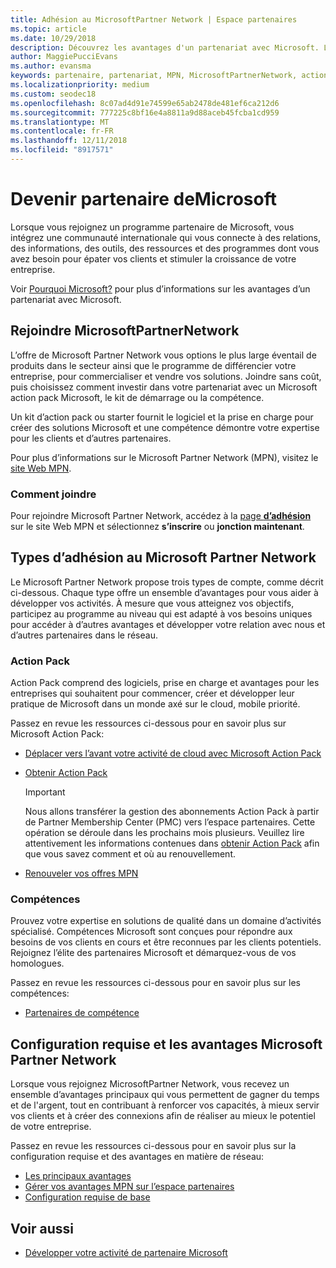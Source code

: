 ```yaml
---
title: Adhésion au MicrosoftPartner Network | Espace partenaires
ms.topic: article
ms.date: 10/29/2018
description: Découvrez les avantages d'un partenariat avec Microsoft. L’offre de Microsoft Partner Network vous options le plus large éventail de produits dans le secteur ainsi que le programme de différencier votre entreprise, pour commercialiser et vendre vos solutions.
author: MaggiePucciEvans
ms.author: evansma
keywords: partenaire, partenariat, MPN, MicrosoftPartnerNetwork, action pack, MAPS, abonnement action pack, avantages, avantages MPN, adhésion, argent, or, compétences
ms.localizationpriority: medium
ms.custom: seodec18
ms.openlocfilehash: 8c07ad4d91e74599e65ab2478de481ef6ca212d6
ms.sourcegitcommit: 777225c8bf16e4a8811a9d88aceb45fcba1cd959
ms.translationtype: MT
ms.contentlocale: fr-FR
ms.lasthandoff: 12/11/2018
ms.locfileid: "8917571"
---
```

# <a name="partner-with-microsoft"></a>Devenir partenaire deMicrosoft

Lorsque vous rejoignez un programme partenaire de Microsoft, vous intégrez une communauté internationale qui vous connecte à des relations, des informations, des outils, des ressources et des programmes dont vous avez besoin pour épater vos clients et stimuler la croissance de votre entreprise.

Voir [Pourquoi Microsoft?](https://partner.microsoft.com/business-opportunities/why-microsoft) pour plus d’informations sur les avantages d’un partenariat avec Microsoft. 

## <a name="join-the-microsoft-partner-network"></a>Rejoindre MicrosoftPartnerNetwork

<!-- 12/5/18 The content below was copied and pasted directly from the Membership page of the MPN site (https://partner.microsoft.com/en-us/membership)-->

L’offre de Microsoft Partner Network vous options le plus large éventail de produits dans le secteur ainsi que le programme de différencier votre entreprise, pour commercialiser et vendre vos solutions. Joindre sans coût, puis choisissez comment investir dans votre partenariat avec un Microsoft action pack Microsoft, le kit de démarrage ou la compétence.

Un kit d’action pack ou starter fournit le logiciel et la prise en charge pour créer des solutions Microsoft et une compétence démontre votre expertise pour les clients et d’autres partenaires.

Pour plus d’informations sur le Microsoft Partner Network (MPN), visitez le [site Web MPN](https://partner.microsoft.com/commercial).

### <a name="how-to-join"></a>Comment joindre

Pour rejoindre Microsoft Partner Network, accédez à la [page **d’adhésion** ](https://partner.microsoft.com/membership) sur le site Web MPN et sélectionnez **s’inscrire** ou **jonction maintenant**.

## <a name="microsoft-partner-network-membership-types"></a>Types d’adhésion au Microsoft Partner Network

<!-- 12/5/18 The content below was copied and pasted directly from the Membership pages of the MPN site (https://partner.microsoft.com/en-us/membership)-->

Le Microsoft Partner Network propose trois types de compte, comme décrit ci-dessous. Chaque type offre un ensemble d’avantages pour vous aider à développer vos activités. À mesure que vous atteignez vos objectifs, participez au programme au niveau qui est adapté à vos besoins uniques pour accéder à d’autres avantages et développer votre relation avec nous et d’autres partenaires dans le réseau.

### <a name="action-pack"></a>Action Pack

Action Pack comprend des logiciels, prise en charge et avantages pour les entreprises qui souhaitent pour commencer, créer et développer leur pratique de Microsoft dans un monde axé sur le cloud, mobile priorité. 

Passez en revue les ressources ci-dessous pour en savoir plus sur Microsoft Action Pack:

- [Déplacer vers l’avant votre activité de cloud avec Microsoft Action Pack](https://partner.microsoft.com/membership/action-pack)
- [Obtenir Action Pack](mpn-get-action-pack.md)
  
    >[!IMPORTANT]
    >Nous allons transférer la gestion des abonnements Action Pack à partir de Partner Membership Center (PMC) vers l’espace partenaires. Cette opération se déroule dans les prochains mois plusieurs. Veuillez lire attentivement les informations contenues dans [obtenir Action Pack](mpn-get-action-pack.md) afin que vous savez comment et où au renouvellement.  

- [Renouveler vos offres MPN](renew-mpn-offers.md)

### <a name="competencies"></a>Compétences

Prouvez votre expertise en solutions de qualité dans un domaine d’activités spécialisé. Compétences Microsoft sont conçues pour répondre aux besoins de vos clients en cours et être reconnues par les clients potentiels. Rejoignez l’élite des partenaires Microsoft et démarquez-vous de vos homologues.

Passez en revue les ressources ci-dessous pour en savoir plus sur les compétences:

- [Partenaires de compétence](https://partner.microsoft.com/membership/competencies)

## <a name="microsoft-partner-network-benefits-and-requirements"></a>Configuration requise et les avantages Microsoft Partner Network

Lorsque vous rejoignez MicrosoftPartner Network, vous recevez un ensemble d’avantages principaux qui vous permettent de gagner du temps et de l'argent, tout en contribuant à renforcer vos capacités, à mieux servir vos clients et à créer des connexions afin de réaliser au mieux le potentiel de votre entreprise.

Passez en revue les ressources ci-dessous pour en savoir plus sur la configuration requise et des avantages en matière de réseau:

- [Les principaux avantages](https://partner.microsoft.com/en-us/membership/core-benefits#simple-tab-content-1)
- [Gérer vos avantages MPN sur l’espace partenaires](manage-your-partner-network-benefits.md)
- [Configuration requise de base](https://partner.microsoft.com/en-us/membership/core-benefits#simple-tab-content-2)

## <a name="see-also"></a>Voir aussi
- [Développer votre activité de partenaire Microsoft](grow-your-business.md)
